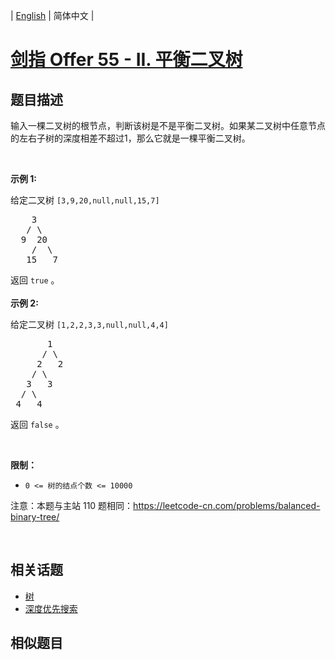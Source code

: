 
| [English](README_EN.md) | 简体中文 |

# [剑指 Offer 55 - II. 平衡二叉树](https://leetcode-cn.com/problems/ping-heng-er-cha-shu-lcof/)

## 题目描述

<p>输入一棵二叉树的根节点，判断该树是不是平衡二叉树。如果某二叉树中任意节点的左右子树的深度相差不超过1，那么它就是一棵平衡二叉树。</p>

<p> </p>

<p><strong>示例 1:</strong></p>

<p>给定二叉树 <code>[3,9,20,null,null,15,7]</code></p>

<pre>
    3
   / \
  9  20
    /  \
   15   7</pre>

<p>返回 <code>true</code> 。<br />
<br />
<strong>示例 2:</strong></p>

<p>给定二叉树 <code>[1,2,2,3,3,null,null,4,4]</code></p>

<pre>
       1
      / \
     2   2
    / \
   3   3
  / \
 4   4
</pre>

<p>返回 <code>false</code> 。</p>

<p> </p>

<p><strong>限制：</strong></p>

<ul>
	<li><code>0 <= 树的结点个数 <= 10000</code></li>
</ul>

<p>注意：本题与主站 110 题相同：<a href="https://leetcode-cn.com/problems/balanced-binary-tree/">https://leetcode-cn.com/problems/balanced-binary-tree/</a></p>

<p> </p>


## 相关话题

- [树](https://leetcode-cn.com/tag/tree)
- [深度优先搜索](https://leetcode-cn.com/tag/depth-first-search)

## 相似题目


